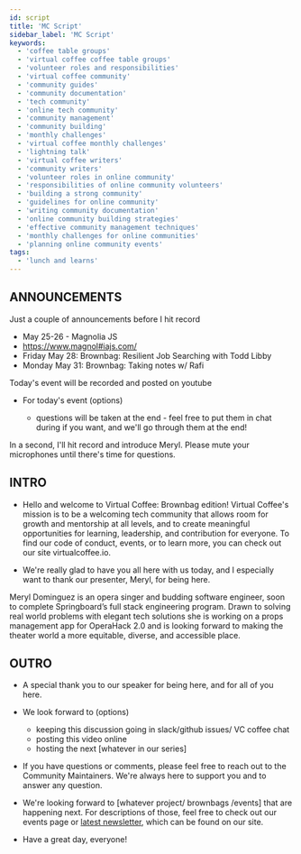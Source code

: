 ```yaml
---
id: script
title: 'MC Script'
sidebar_label: 'MC Script'
keywords:
  - 'coffee table groups'
  - 'virtual coffee coffee table groups'
  - 'volunteer roles and responsibilities'
  - 'virtual coffee community'
  - 'community guides'
  - 'community documentation'
  - 'tech community'
  - 'online tech community'
  - 'community management'
  - 'community building'
  - 'monthly challenges'
  - 'virtual coffee monthly challenges'
  - 'lightning talk'
  - 'virtual coffee writers'
  - 'community writers'
  - 'volunteer roles in online community'
  - 'responsibilities of online community volunteers'
  - 'building a strong community'
  - 'guidelines for online community'
  - 'writing community documentation'
  - 'online community building strategies'
  - 'effective community management techniques'
  - 'monthly challenges for online communities'
  - 'planning online community events'
tags:
  - 'lunch and learns'
---
```


## ANNOUNCEMENTS

Just a couple of announcements before I hit record

- May 25-26 - Magnolia JS
- https://www.magnol#iajs.com/
- Friday May 28: Brownbag: Resilient Job Searching with Todd Libby
- Monday May 31: Brownbag: Taking notes w/ Rafi

Today's event will be recorded and posted on youtube

- For today's event (options)

  - questions will be taken at the end - feel free to put them in chat during if you want, and we'll go through them at the end!

In a second, I'll hit record and introduce Meryl. Please mute your microphones until there's time for questions.

## INTRO

- Hello and welcome to Virtual Coffee: Brownbag edition! Virtual Coffee's mission is to be a welcoming tech community that allows room for growth and mentorship at all levels, and to create meaningful opportunities for learning, leadership, and contribution for everyone. To find our code of conduct, events, or to learn more, you can check out our site virtualcoffee.io.

- We're really glad to have you all here with us today, and I especially want to thank our presenter, Meryl, for being here.

Meryl Dominguez is an opera singer and budding software engineer, soon to complete Springboard’s full stack engineering program. Drawn to solving real world problems with elegant tech solutions she is working on a props management app for OperaHack 2.0 and is looking forward to making the theater world a more equitable, diverse, and accessible place.

## OUTRO

- A special thank you to our speaker for being here, and for all of you here.

- We look forward to (options)
  - keeping this discussion going in slack/github issues/ VC coffee chat
  - posting this video online
  - hosting the next [whatever in our series]
- If you have questions or comments, please feel free to reach out to the Community Maintainers. We're always here to support you and to answer any question.

- We're looking forward to [whatever project/ brownbags /events] that are happening next. For descriptions of those, feel free to check out our events page or [latest newsletter](https://virtualcoffee.io/newsletter/), which can be found on our site.

- Have a great day, everyone!
